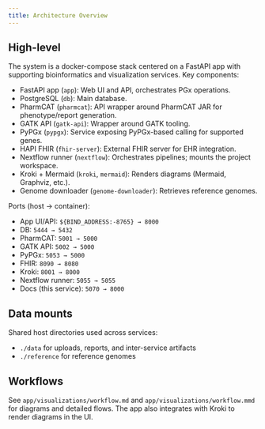 ```yaml
---
title: Architecture Overview
---
```


## High-level

The system is a docker-compose stack centered on a FastAPI app with supporting bioinformatics and visualization services. Key components:

- FastAPI app (`app`): Web UI and API, orchestrates PGx operations.
- PostgreSQL (`db`): Main database.
- PharmCAT (`pharmcat`): API wrapper around PharmCAT JAR for phenotype/report generation.
- GATK API (`gatk-api`): Wrapper around GATK tooling.
- PyPGx (`pypgx`): Service exposing PyPGx-based calling for supported genes.
- HAPI FHIR (`fhir-server`): External FHIR server for EHR integration.
- Nextflow runner (`nextflow`): Orchestrates pipelines; mounts the project workspace.
- Kroki + Mermaid (`kroki`, `mermaid`): Renders diagrams (Mermaid, Graphviz, etc.).
- Genome downloader (`genome-downloader`): Retrieves reference genomes.

Ports (host → container):

- App UI/API: `${BIND_ADDRESS:-8765} → 8000`
- DB: `5444 → 5432`
- PharmCAT: `5001 → 5000`
- GATK API: `5002 → 5000`
- PyPGx: `5053 → 5000`
- FHIR: `8090 → 8080`
- Kroki: `8001 → 8000`
- Nextflow runner: `5055 → 5055`
- Docs (this service): `5070 → 8000`

## Data mounts

Shared host directories used across services:

- `./data` for uploads, reports, and inter-service artifacts
- `./reference` for reference genomes

## Workflows

See `app/visualizations/workflow.md` and `app/visualizations/workflow.mmd` for diagrams and detailed flows. The app also integrates with Kroki to render diagrams in the UI.
